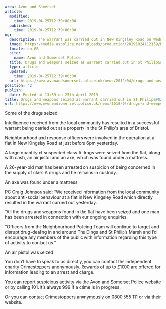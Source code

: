 ```yaml
area: Avon and Somerset
article:
  modified:
    time: 2019-04-25T12:39+00:00
  published:
    time: 2019-04-25T12:39+00:00
og:
  description: The warrant was carried out in New Kingsley Road on Wednesday.
  image: https://media.aspolice.net/uploads/production/20191024112139/Drugs-seized.jpg
  locale: en_GB
  site:
    name: Avon and Somerset Police
  title: Drugs and weapons seized as warrant carried out in St Philip&#8217;s | Avon and Somerset Police
  type: article
  updated:
    time: 2019-04-25T12:39+00:00
  url: https://www.avonandsomerset.police.uk/news/2019/04/drugs-and-weapons-seized-as-warrant-carried-out-in-st-philips/
position: '2'
publish:
  date: Posted at 13:39 on 25th April 2019
title: Drugs and weapons seized as warrant carried out in St Philip&#8217;s | Avon and Somerset Police
url: https://www.avonandsomerset.police.uk/news/2019/04/drugs-and-weapons-seized-as-warrant-carried-out-in-st-philips/
```

Some of the drugs seized

Intelligence received from the local community has resulted in a successful warrant being carried out at a property in the St Philip's area of Bristol.

Neighbourhood and response officers were involved in the operation at a flat in New Kingsley Road at just before 6pm yesterday.

A large quantity of suspected class A drugs were seized from the flat, along with cash, an air pistol and an axe, which was found under a mattress.

A 26-year-old man has been arrested on suspicion of being concerned in the supply of class A drugs and he remains in custody.

An axe was found under a mattress

PC Craig Johnson said: “We received information from the local community about anti-social behaviour at a flat in New Kingsley Road which directly resulted in the warrant carried out yesterday.

“All the drugs and weapons found in the flat have been seized and one man has been arrested in connection with our ongoing enquiries.

“Officers from the Neighbourhood Policing Team will continue to target and disrupt drug-dealing in and around The Dings and St Philip’s Marsh and I’d encourage any members of the public with information regarding this type of activity to contact us.”

An air pistol was seized

You don’t have to speak to us directly, you can contact the independent charity Crimestoppers anonymously. Rewards of up to £1000 are offered for information leading to an arrest and charge.

You can report suspicious activity via the Avon and Somerset Police website or by calling 101. It’s always 999 if a crime is in progress.

Or you can contact Crimestoppers anonymously on 0800 555 111 or via their website.
